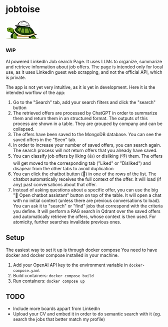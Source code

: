 # jobtoise

<img src="./front_side/public/jobtoise.jpeg" width="105"/>

### WIP

AI powered LinkedIn Job search Page.
It uses LLMs to organize, summarize and retrieve information about job offers.
The page is intended only for local use, as it uses LinkedIn guest web scrapping, and not the official API, which is private.

The app is not yet very intuitive, as it is yet in development.
Here it is the intended worflow of the app:

1. Go to the "Search" tab, add your search filters and click the "search" button
2. The retrieved offers are processed by ChatGPT in order to summarize them and return them in an structured format. The outputs of this process are shown in a table. They are grouped by company and can be collapsed.
3. The offers have been saved to the MongoDB database. You can see the saved offers in the "Seen" tab.
4. In order to increase your number of saved offers, you can search again. The search process will not return offers that you already have saved.
5. You can classify job offers by liking (👍) or disliking (👎) them. The offers will get moved to the corresponding tab ("Liked" or "Disliked") and disapear from the other tabs to avoid duplication
6. You can click the chatbot button (🤖) in one of the rows of the list. The chatbot automatically receives the full context of the offer. It will load (if any) past conversations about that offer. 
7. Instead of asking questions about a specific offer, you can use the big "🤖 Open chatbot assistant" button on top of the table. It will open a chat with no initial context (unless there are previous conversations to load). You can ask it to "search" or "find" jobs that correspond with the criteria you define. It will perform a RAG search in Qdrant over the saved offers and automatically retrieve the offers, whose context is then used. For atomicity, further searches invalidate previous ones.

## Setup
The easiest way to set it up is through docker compose
You need to have docker and docker compose installed in your machine.
1. Add your OpenAI API key to the environment variable in ```docker-compose.yaml```
2. Build containers: ```docker compose build```
3. Run containers: ```docker compose up```

## TODO
* Include more boards appart from LinkedIn
* Upload your CV and embed it in order to do semantic search with it (eg. search the jobs that better match my profile)

